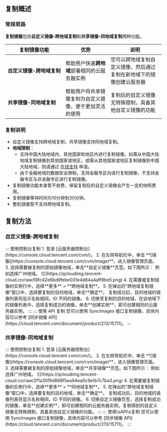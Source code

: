 ## 复制概述

### 常规思路
**复制镜像**包括**自定义镜像-跨地域复制**和**共享镜像-同地域复制**两种功能。

| 复制镜像功能 | 优势 | 说明 |
|---------|---------|---------|
| <nobr>**自定义镜像-跨地域复制**</nobr> | 帮助用户快速**跨地域**部署相同的云服务器实例 | 您可以跨地域复制自定义镜像，然后通过复制在新地域下的镜像创建云服务器 |
| **共享镜像-同地域复制** | 帮助用户将共享镜像复制为自定义镜像，便于更加灵活的使用 | 复制后的自定义镜像无特殊限制，具备其他自定义镜像的功能 |
 

### 复制说明
- 自定义镜像支持跨地域复制，共享镜像支持同地域复制。
- **地域限制**：
  - 支持中国大陆地域内、其他国家和地区内进行复制镜像。如需从中国大陆地域复制镜像到其他国家或地区，或需从其他国家或地区复制镜像到中国大陆地域，则请通过 [在线支持](https://cloud.tencent.com/online-service?from=doc_213) 申请。
  - 由于金融地域的数据安全限制，支持金融专区内进行复制镜像，不支持金融专区与非金融专区进行复制镜像。
- 复制镜像功能本身暂不收费，保留复制后的自定义镜像会产生一定的快照费用。
- 复制镜像等待时间为10分钟到30分钟。
- 整机镜像暂不支持跨地域复制。
 
## 复制方法
### 自定义镜像-跨地域复制
<dx-tabs>
::: 使用控制台复制
1. 登录 [云服务器控制台](https://console.cloud.tencent.com/cvm/)。
2. 在左侧导航栏中，单击 **[镜像](https://console.cloud.tencent.com/cvm/image)**，进入镜像管理页面。
3. 选择需要被复制的原始镜像地域，单击**自定义镜像**页签。如下图所示：
例如选择广州地域。
![](https://qcloudimg.tencent-cloud.cn/raw/f8fc42e6bd9febe031e4d84a4aff9be5.png)
4. 在需要被复制镜像的实例行中，选择**更多** > **跨地域复制**。
5. 在弹出的“跨地域复制镜像”窗口中，选择要复制的目的地域，单击**确定**。
复制成功后，目的地域的镜像列表将显示名称相同，ID 不同的镜像。
6. 切换至复制的目的地域，在该地域下的镜像列表中，选择复制成功的镜像，单击**创建实例**，即可创建相同的云服务器实例。
:::
::: 使用 API 复制
您可以使用 SyncImages 接口复制镜像，具体内容可以参考 [同步镜像 API](https://cloud.tencent.com/document/product/213/15711)。
:::
</dx-tabs>


### 共享镜像-同地域复制
<dx-tabs>
::: 使用控制台复制
1. 登录 [云服务器控制台](https://console.cloud.tencent.com/cvm/)。
2. 在左侧导航栏中，单击 **[镜像](https://console.cloud.tencent.com/cvm/image)**，进入镜像管理页面。
3. 选择需要被复制的原始镜像地域，单击**共享镜像**页签。如下图所示：
例如选择广州地域。
![](https://qcloudimg.tencent-cloud.cn/raw/2f1a30f9d868f5ea94ea0c9e1b7c7ba3.png)
4. 在需要被复制镜像的实例行中，选择**更多** > **同地域复制**。
5. 在弹出的“跨地域复制镜像”窗口中，选择要复制的目的地域，单击**确定**。
复制成功后，目的地域的镜像列表将显示名称相同，ID 不同的镜像。
6. 切换自定义镜像页签，选择复制成功的镜像，单击**创建实例**，即可创建相同的云服务器实例。复制得到的自定义镜像无特殊限制，具备其他自定义镜像的功能。
:::
::: 使用\sAPI\s复制
您可以使用 SyncImages 接口复制镜像，具体内容可以参考 [同步镜像 API](https://cloud.tencent.com/document/product/213/15711)。
:::
</dx-tabs>
